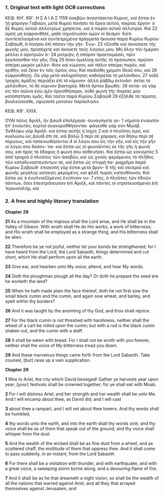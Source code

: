 ### 1. Original text with light OCR corrections

ΚΕΦ. ΚΗʹ. ΚΘʹ. Η Σ Α Ι Α Σ 1159
ἀσεβῶν ἀναστήσεται Κύριος, καὶ ἔσται ἐν τῇ φάραγγι Γαβαὼν,
μετὰ θυμοῦ ποιήσει τὰ ἔργα αὐτοῦ, πικρίας ἔργον· ὁ δὲ θυμὸς
αὐτοῦ ἀλλοτρίως χρήσεται, καὶ ἡ πικρία αὐτοῦ ἀλλοτρία. Καὶ 22
ὑμεῖς μὴ εὐφρανθῆτε, μηδὲ ἰσχυάτωσαν ὑμῶν οἱ δεσμοί·
διότι συντετελεσμένα καὶ συντετμημένα πράγματα ἤκουσα παρὰ
Κυρίου Κυρίου Σαβαώθ, ἃ ποιήσει ἐπὶ πᾶσαν τὴν γῆν. Ἐνω- 23
τίζεσθε καὶ ἀκούσατε τῆς φωνῆς μου, προσέχετε καὶ ἀκούετε
τοὺς λόγους μου. Μὴ ὅλην τὴν ἡμέραν μέλλει ὁ ἀροτριῶν ἀ- 24
ροτριᾷν; ἢ σπόρον προετοιμάσει, πρὶν ἐργάσασθαι τὴν γῆν; Οὐχ 25
ὅταν ὁμαλίσῃ αὐτῆς τὸ πρόσωπον, πρῶτον σπείρει μικρὸν μελάν-
θιον καὶ κύμινον, καὶ πάλιν σπείρει πυρὸν, καὶ κριθὴν, καὶ
ζέαν ἐν τοῖς ὁρίοις σου; Καὶ παιδιόθη χρίματι Θεοῦ σου, καὶ 26
εὐφρανθήσῃ. Οὐ γὰρ μετὰ σκληρότητος καθαίρεται τὸ μελάνθιον, 27
οὐδὲ τροχὸς ἁμάξης περιάξει ἐπὶ τὸ κύμινον· ἀλλὰ ῥάβδῳ ἐκτινάσ-
σεται τὸ μελάνθιον, τὸ δὲ κύμινον βακτηρίᾳ. Μετὰ ἄρτου βρωθή- 28
σεται· οὐ γὰρ εἰς τὸν αἰῶνα ἐγὼ ὑμῖν ὀργισθήσομαι, οὐδὲ φωνὴ τῆς
πικρίας μου καταπατήσει ὑμᾶς. Καὶ ταῦτα παρὰ Κυρίου Σαβαὼθ 29
ἐξῆλθε τὰ τέρατα, βουλεύσασθε, ὑψώσατε ματαίαν παράκλησιν.

ΚΕΦ. ΚΘʹ. ΧΧΙΧ.

ΟΥΑΙ πόλις Ἀριὴλ, ἣν Δαυὶδ ἐπολέμησε· συναγάγετε γε- 1
νήματα ἐνιαυτὸν ἐπ’ ἐνιαυτὸν, ἑορταὶ συγκορυθθήσονται· φάγεσθε
γὰρ σὺν Μωάβ. Ἐκθλίψω γὰρ Ἀριὴλ· καὶ ἔσται αὐτῆς ἡ ἰσχὺς 2
καὶ ὁ πλοῦτος ἐμοὶ, καὶ κυκλώσω ὡς Δαυὶδ ἐπὶ σὲ, καὶ βαλῶ 3
περὶ σὲ χάρακα, καὶ θήσω περὶ σὲ πύργους, καὶ ταπεινωθήσονται 4
οἱ λόγοι σου εἰς τὴν γῆν, καὶ εἰς τὴν γῆν οἱ λόγοι σου δύσον-
ται· καὶ ἔσται ὡς οἱ φωνοῦντες ἐκ τῆς γῆς ἡ φωνή σου, καὶ
πρὸς τὸ ἔδαφος ἡ φωνή σου ἀσθενήσει. Καὶ ἔσται ὡς κονιορτὸς 5
ἀπὸ τροχοῦ ὁ πλοῦτος τῶν ἀσεβῶν, καὶ ὡς χνοῦς φερόμενος
τὸ πλῆθος τῶν καταδυναστευόντων σε, καὶ ἔσται ὡς στιγμὴ πα-
ραχρῆμα παρὰ Κυρίου Σαβαώθ· ἐπισκοπὴ γὰρ ἔσται μετὰ βρον- 6
τῆς καὶ σεισμοῦ καὶ φωνῆς μεγάλης καταιγὶς φερομένη, καὶ φλὸξ
πυρὸς κατεσθίουσα. Καὶ ἔσται ὡς ὁ ἐνυπνιαζόμενος ἐνύπνιον νυ- 7
κτὸς, ὁ πλοῦτος τῶν ἐθνῶν πάντων, ὅσοι ἐπεστράτευσαν ἐπὶ
Ἀριὴλ, καὶ πάντες οἱ στρατευσάμενοι ἐπὶ Ἱερουσαλήμ, καὶ

### 2. A free and highly literary translation

**Chapter 28**

**21** As a mountain of the impious shall the Lord arise, and He shall be in the Valley of Gibeon. With wrath shall He do His works, a work of bitterness; and His wrath shall be employed as a strange thing, and His bitterness shall be alien.

**22** Therefore be ye not joyful, neither let your bonds be strengthened; for I have heard from the Lord, the Lord Sabaoth, things determined and cut short, which He shall perform upon all the earth.

**23** Give ear, and hearken unto My voice; attend, and hear My words.

**24** Doth the ploughman plough all the day? Or doth he prepare the seed ere he worketh the land?

**25** When he hath made plain the face thereof, doth he not first sow the small black cumin and the cumin, and again sow wheat, and barley, and spelt within thy borders?

**26** And it was taught by the anointing of thy God, and thou shalt rejoice.

**27** For the black cumin is not threshed with harshness, neither shall the wheel of a cart be rolled upon the cumin; but with a rod is the black cumin shaken out, and the cumin with a staff.

**28** It shall be eaten with bread. For I shall not be wroth with you forever, neither shall the voice of My bitterness tread you down.

**29** And these marvelous things came forth from the Lord Sabaoth. Take counsel, [but] raise up a vain supplication.

**Chapter 29**

**1** Woe to Ariel, the city which David besieged! Gather ye harvests year upon year; [your] festivals shall be crowned together; for ye shall eat with Moab.

**2** For I will distress Ariel; and her strength and her wealth shall be unto Me. And I will encamp about thee, as David did; and I will cast

**3** about thee a rampart, and I will set about thee towers. And thy words shall be humbled,

**4** thy words unto the earth, and into the earth shall thy words sink; and thy voice shall be as of them that speak out of the ground, and thy voice shall whisper from the dust.

**5** And the wealth of the wicked shall be as fine dust from a wheel, and as scattered chaff, the multitude of them that oppress thee. And it shall come to pass suddenly, in an instant, from the Lord Sabaoth.

**6** For there shall be a visitation with thunder, and with earthquake, and with a great voice, a sweeping storm borne along, and a devouring flame of fire.

**7** And it shall be as he that dreameth a night vision, so shall be the wealth of all the nations that warred against Ariel, and all they that arrayed themselves against Jerusalem, and